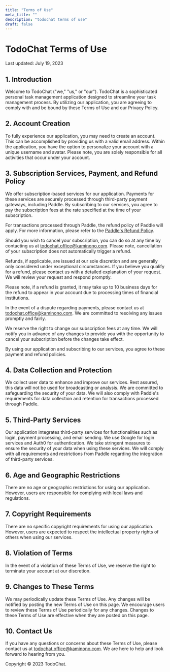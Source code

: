 ```yaml
---
title: "Terms of Use"
meta_title: ""
description: "todochat terms of use"
draft: false
---
```

# TodoChat Terms of Use

Last updated: July 19, 2023

## 1. Introduction

Welcome to TodoChat ("we," "us," or "our"). TodoChat is a sophisticated personal task management application designed to streamline your task management process. By utilizing our application, you are agreeing to comply with and be bound by these Terms of Use and our Privacy Policy.

## 2. Account Creation

To fully experience our application, you may need to create an account. This can be accomplished by providing us with a valid email address. Within the application, you have the option to personalize your account with a unique username and avatar. Please note, you are solely responsible for all activities that occur under your account.

## 3. Subscription Services, Payment, and Refund Policy

We offer subscription-based services for our application. Payments for these services are securely processed through third-party payment gateways, including Paddle. By subscribing to our services, you agree to pay the subscription fees at the rate specified at the time of your subscription. 

For transactions processed through Paddle, the refund policy of Paddle will apply. For more information, please refer to the [Paddle's Refund Policy](https://www.paddle.com/legal/buyers).

Should you wish to cancel your subscription, you can do so at any time by contacting us at todochat.office@kaminono.com. Please note, cancellation of your subscription does not automatically trigger a refund.

Refunds, if applicable, are issued at our sole discretion and are generally only considered under exceptional circumstances. If you believe you qualify for a refund, please contact us with a detailed explanation of your request. We will review your request and respond promptly.

Please note, if a refund is granted, it may take up to 10 business days for the refund to appear in your account due to processing times of financial institutions.

In the event of a dispute regarding payments, please contact us at todochat.office@kaminono.com. We are committed to resolving any issues promptly and fairly.

We reserve the right to change our subscription fees at any time. We will notify you in advance of any changes to provide you with the opportunity to cancel your subscription before the changes take effect.

By using our application and subscribing to our services, you agree to these payment and refund policies.

## 4. Data Collection and Protection

We collect user data to enhance and improve our services. Rest assured, this data will not be used for broadcasting or analysis. We are committed to safeguarding the security of your data. We will also comply with Paddle's requirements for data collection and retention for transactions processed through Paddle.

## 5. Third-Party Services

Our application integrates third-party services for functionalities such as login, payment processing, and email sending. We use Google for login services and Auth0 for authentication. We take stringent measures to ensure the security of your data when using these services. We will comply with all requirements and restrictions from Paddle regarding the integration of third-party services.

## 6. Age and Geographic Restrictions

There are no age or geographic restrictions for using our application. However, users are responsible for complying with local laws and regulations.

## 7. Copyright Requirements

There are no specific copyright requirements for using our application. However, users are expected to respect the intellectual property rights of others when using our services.

## 8. Violation of Terms

In the event of a violation of these Terms of Use, we reserve the right to terminate your account at our discretion.

## 9. Changes to These Terms

We may periodically update these Terms of Use. Any changes will be notified by posting the new Terms of Use on this page. We encourage users to review these Terms of Use periodically for any changes. Changes to these Terms of Use are effective when they are posted on this page.

## 10. Contact Us

If you have any questions or concerns about these Terms of Use, please contact us at todochat.office@kaminono.com. We are here to help and look forward to hearing from you.


Copyright © 2023 TodoChat.
